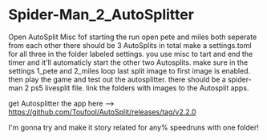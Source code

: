 # Spider-Man_2_AutoSplitter
Open AutoSplit Misc fof starting the run open pete and miles both seperate from each other there should be 3 AutoSplits in total
make a settings.toml for all three in the folder labeled settings. you use misc to tart and end the timer and it'll automaticly start the other two Autosplits.
make sure in the settings 1_pete and 2_miles loop last split image to first image is enabled.
then play the game and test out the autosplitter. there should be a spider-man 2 ps5 livesplit file.
link the folders with images to the Autosplit apps.

get Autosplitter the app here --> https://github.com/Toufool/AutoSplit/releases/tag/v2.2.0

I'm gonna try and make it story related for any% speedruns with one folder!
